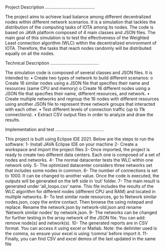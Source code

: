 Project Description
........................................

The project aims to achieve load balance among different decentralized nodes within different network scenarios. It is a simulation that tackles the distribution of the computing tasks of IOTA among its nodes. The code is based on JAVA platform composed of 4 main classes and JSON files. The main goal of this simulation is to test the effectiveness of the Weighted Least connection algorithm (WLC) within the decentralized environment of IOTA. Therefore, the tasks that reach nodes randomly will be distributed equally on all the nodes.

Technical Description
.......................................

The simulation code is composed of several classes and JSON files. It is intended to:
• Create two types of network to build different scenarios:
     o Create 16 similar nodes using a JSON file that specifies their name and resources (same CPU and memory)
     o Create 16 different nodes using a JSON file that specifies their name, different resources, and network.
• Create multiple networks and regroup the 16 nodes with different resources using another JSON file to represent three network groups that interacted with each other. 
• Test different levels of connection traffic (up to 11k connections).
• Extract CSV output files in order to analyze and draw the results.

Implementation and test
.......................................

This project is built using Eclipse IDE 2021. Below are the steps to run the software:
1-	Install JAVA Eclipse IDE on your machine
2-	Create a workspace and import the project files
3-	Once imported, the project is ready to create two different data centers. Each one is composed of a set of nodes and networks. 
4-	The normal datacenter tests the WLC within one network only. 
5-	The optimized datacenter considers three networks set that includes some nodes in common.
6-	The number of connections is set to 1000. It can be changed to another value. Once the code is executed, the outputs will be generated on the left side in ‘out’ folder.
7-	The main result is generated  under ‘all_loops.csv’ name. This file includes the results of the WLC algorithm for different nodes (different CPU and RAM) and located in multiple networks.
8-	To test similar node resources, go to Network similar nodes.json, copy the entire contact. Then browse the using notepad and replace. Rename the  network.json by network-old.json and rename ‘Network similar nodes’ by network.json.
9-	The networks can be changed for further testing in the array network of the JSON file. You can add: remove node(s) and network(s).
10-	 The generated reports are in CSV format. You can access it using excel or Matlab. Note: the delimiter used is the comma, so ensure your excel is using ‘comma’ before import it.
11-	Finally, you can find  CSV and excel demos of the last updated in the same file
 




